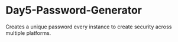 # Day5-Password-Generator
Creates a unique password every instance to create security across multiple platforms.
